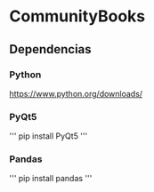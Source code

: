 # CommunityBooks

## Dependencias

### Python
https://www.python.org/downloads/

### PyQt5
'''
pip install PyQt5
'''

### Pandas
'''
pip install pandas
'''
